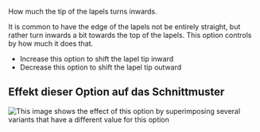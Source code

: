 How much the tip of the lapels turns inwards.

It is common to have the edge of the lapels not be entirely straight, but rather turn inwards a bit towards the top of the lapels. This option controls by how much it does that.

- Increase this option to shift the lapel tip inward
- Decrease this option to shift the lapel tip outward

## Effekt dieser Option auf das Schnittmuster

![This image shows the effect of this option by superimposing several variants that have a different value for this option](jaeger_lapelreduction_sample.svg "Effect of this option on the pattern")
